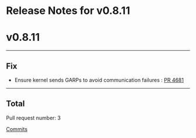 # Release Notes for v0.8.11


# v0.8.11

***

## Fix

* Ensure kernel sends GARPs to avoid communication failures : [PR 4681](https://github.com/spidernet-io/spiderpool/pull/4681)



***

## Total 

Pull request number: 3

[ Commits ](https://github.com/spidernet-io/spiderpool/compare/v0.8.10...v0.8.11)
